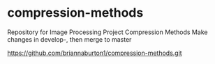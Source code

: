# compression-methods

Repository for Image Processing Project Compression Methods
Make changes in develop-, then merge to master

https://github.com/briannaburton1/compression-methods.git

